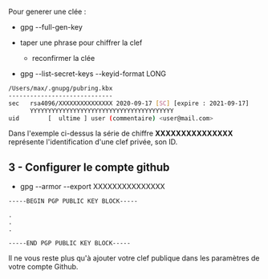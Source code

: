 Pour generer une clée : 
- gpg --full-gen-key
- taper une phrase pour chiffrer la clef
    - reconfirmer la clée

- gpg --list-secret-keys --keyid-format LONG
```sh
/Users/max/.gnupg/pubring.kbx
-----------------------------
sec   rsa4096/XXXXXXXXXXXXXXX 2020-09-17 [SC] [expire : 2021-09-17]
      YYYYYYYYYYYYYYYYYYYYYYYYYYYYYYYYYYYYYYYY
uid        [  ultime ] user (commentaire) <user@mail.com>

```
Dans l'exemple ci-dessus la série de chiffre **XXXXXXXXXXXXXXX** représente l'identification d'une clef privée, son ID.

## 3 - Configurer le compte github

- gpg --armor --export XXXXXXXXXXXXXXX

```
-----BEGIN PGP PUBLIC KEY BLOCK-----

.
.
.

-----END PGP PUBLIC KEY BLOCK-----
```

Il ne vous reste plus qu'à ajouter votre clef publique dans les paramètres de votre compte Github.